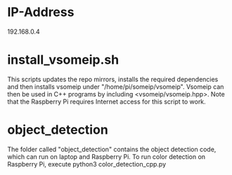 # IP-Address

192.168.0.4

# install_vsomeip.sh

This scripts updates the repo mirrors, installs the required dependencies and then installs
vsomeip under "/home/pi/someip/vsomeip". Vsomeip can then be used in C++ programs by
including <vsomeip/vsomeip.hpp>. Note that the Raspberry Pi requires Internet access for
this script to work.

# object_detection

The folder called "object_detection" contains the object detection code, which can run on laptop and Raspberry Pi. To run color detection on Raspberry Pi, execute python3 color_detection_cpp.py
